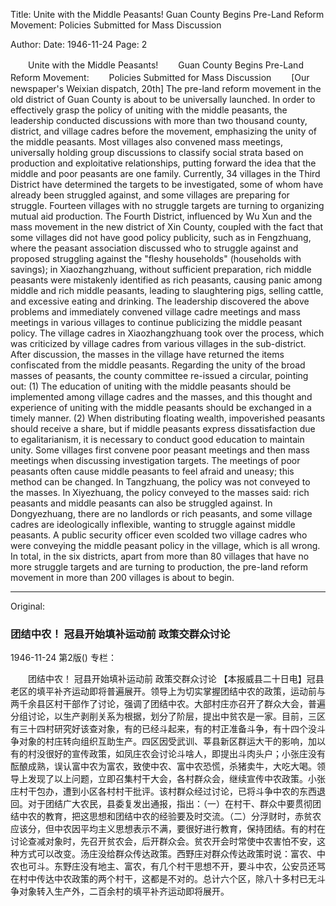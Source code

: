 Title: Unite with the Middle Peasants! Guan County Begins Pre-Land Reform Movement: Policies Submitted for Mass Discussion

Author:
Date: 1946-11-24
Page: 2

　　Unite with the Middle Peasants!
　　Guan County Begins Pre-Land Reform Movement:
　　Policies Submitted for Mass Discussion
　　[Our newspaper's Weixian dispatch, 20th] The pre-land reform movement in the old district of Guan County is about to be universally launched. In order to effectively grasp the policy of uniting with the middle peasants, the leadership conducted discussions with more than two thousand county, district, and village cadres before the movement, emphasizing the unity of the middle peasants. Most villages also convened mass meetings, universally holding group discussions to classify social strata based on production and exploitative relationships, putting forward the idea that the middle and poor peasants are one family. Currently, 34 villages in the Third District have determined the targets to be investigated, some of whom have already been struggled against, and some villages are preparing for struggle. Fourteen villages with no struggle targets are turning to organizing mutual aid production. The Fourth District, influenced by Wu Xun and the mass movement in the new district of Xin County, coupled with the fact that some villages did not have good policy publicity, such as in Fengzhuang, where the peasant association discussed who to struggle against and proposed struggling against the "fleshy households" (households with savings); in Xiaozhangzhuang, without sufficient preparation, rich middle peasants were mistakenly identified as rich peasants, causing panic among middle and rich middle peasants, leading to slaughtering pigs, selling cattle, and excessive eating and drinking. The leadership discovered the above problems and immediately convened village cadre meetings and mass meetings in various villages to continue publicizing the middle peasant policy. The village cadres in Xiaozhangzhuang took over the process, which was criticized by village cadres from various villages in the sub-district. After discussion, the masses in the village have returned the items confiscated from the middle peasants. Regarding the unity of the broad masses of peasants, the county committee re-issued a circular, pointing out: (1) The education of uniting with the middle peasants should be implemented among village cadres and the masses, and this thought and experience of uniting with the middle peasants should be exchanged in a timely manner. (2) When distributing floating wealth, impoverished peasants should receive a share, but if middle peasants express dissatisfaction due to egalitarianism, it is necessary to conduct good education to maintain unity. Some villages first convene poor peasant meetings and then mass meetings when discussing investigation targets. The meetings of poor peasants often cause middle peasants to feel afraid and uneasy; this method can be changed. In Tangzhuang, the policy was not conveyed to the masses. In Xiyezhuang, the policy conveyed to the masses said: rich peasants and middle peasants can also be struggled against. In Dongyezhuang, there are no landlords or rich peasants, and some village cadres are ideologically inflexible, wanting to struggle against middle peasants. A public security officer even scolded two village cadres who were conveying the middle peasant policy in the village, which is all wrong. In total, in the six districts, apart from more than 80 villages that have no more struggle targets and are turning to production, the pre-land reform movement in more than 200 villages is about to begin.



<hr /> 

Original: 


### 团结中农！  冠县开始填补运动前  政策交群众讨论

1946-11-24
第2版()
专栏：

　　团结中农！
    冠县开始填补运动前
    政策交群众讨论
    【本报威县二十日电】冠县老区的填平补齐运动即将普遍展开。领导上为切实掌握团结中农的政策，运动前与两千余县区村干部作了讨论，强调了团结中农。大部村庄亦召开了群众大会，普遍分组讨论，以生产剥削关系为根据，划分了阶层，提出中贫农是一家。目前，三区有三十四村研究好该查对象，有的已经斗起来，有的村正准备斗争，有十四个没斗争对象的村庄转向组织互助生产。四区因受武训、莘县新区群运大干的影响，加以有的村没很好的宣传政策，如凤庄农会讨论斗啥人，即提出斗肉头户；小张庄没有酝酿成熟，误认富中农为富农，致使中农、富中农恐慌，杀猪卖牛，大吃大喝。领导上发现了以上问题，立即召集村干大会，各村群众会，继续宣传中农政策。小张庄村干包办，遭到小区各村村干批评。该村群众经过讨论，已将斗争中农的东西退回。对于团结广大农民，县委复发出通报，指出：（一）在村干、群众中要贯彻团结中农的教育，把这思想和团结中农的经验要及时交流。（二）分浮财时，赤贫农应该分，但中农因平均主义思想表示不满，要很好进行教育，保持团结。有的村在讨论查减对象时，先召开贫农会，后开群众会。贫农开会时常使中农害怕不安，这种方式可以改变。汤庄没给群众传达政策。西野庄对群众传达政策时说：富农、中农也可斗。东野庄没有地主、富农，有几个村干思想不开，要斗中农，公安员还骂在村中传达中农政策的两个村干，这都是不对的。总计六个区，除八十多村已无斗争对象转入生产外，二百余村的填平补齐运动即将展开。
